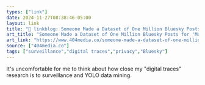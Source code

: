 ```yaml
---
types: ["link"]
date: 2024-11-27T08:38:46-05:00
layout: link
title: "🔗 linkblog: Someone Made a Dataset of One Million Bluesky Posts for 'Machine Learning Research''"
art_title: "Someone Made a Dataset of One Million Bluesky Posts for 'Machine Learning Research'"
art_link: "https://www.404media.co/someone-made-a-dataset-of-one-million-bluesky-posts-for-machine-learning-research/"
source: ["404media.co"]
tags: ["surveillance","digital traces","privacy","Bluesky"]
---
```

It's uncomfortable for me to think about how close my "digital traces" research is to surveillance and YOLO data mining.

